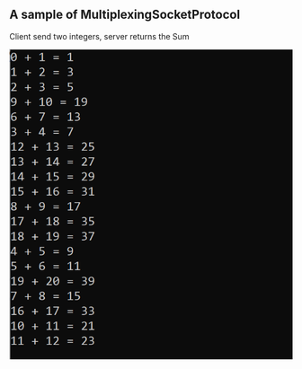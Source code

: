 ## A sample of MultiplexingSocketProtocol

Client send two integers, server returns the Sum

![result](result/asyncaddintegerResult.PNG)